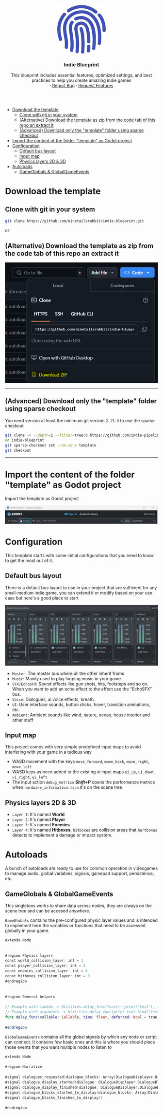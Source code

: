<div align="center">
	<img src="template/icon.svg" alt="Logo" width="160" height="160">

<h3 align="center">Indie Blueprint</h3>

  <p align="center">
	This blueprint includes essential features, optimized settings, and best practices to help you create amazing indie games
	<br />
	·
	<a href="https://github.com/indie-pipeline/indie-blueprint/issues/new?assignees=ninetailsrabbit&labels=%F0%9F%90%9B+bug&projects=&template=bug_report.md&title=">Report Bug</a>
	·
	<a href="https://github.com/indie-pipeline/indie-blueprint/issues/new?assignees=ninetailsrabbit&labels=%E2%AD%90+feature&projects=&template=feature_request.md&title=">Request Features</a>
  </p>
</div>

<br>
<br>

- [Download the template](#download-the-template)
  - [Clone with git in your system](#clone-with-git-in-your-system)
  - [(Alternative) Download the template as zip from the code tab of this repo an extract it](#alternative-download-the-template-as-zip-from-the-code-tab-of-this-repo-an-extract-it)
  - [(Advanced) Download only the "template" folder using sparse checkout](#advanced-download-only-the-template-folder-using-sparse-checkout)
- [Import the content of the folder "template" as Godot project](#import-the-content-of-the-folder-template-as-godot-project)
- [Configuration](#configuration)
  - [Default bus layout](#default-bus-layout)
  - [Input map](#input-map)
  - [Physics layers 2D \& 3D](#physics-layers-2d--3d)
- [Autoloads](#autoloads)
  - [GameGlobals \& GlobalGameEvents](#gameglobals--globalgameevents)

# Download the template

## Clone with git in your system

```bash
git clone https://github.com/ninetailsrabbit/indie-blueprint.git
```

or

## (Alternative) Download the template as zip from the code tab of this repo an extract it

![download_as_zip](images/download_zip.png)

---

## (Advanced) Download only the "template" folder using sparse checkout

You need version at least the minimum git version `2.25.0` to use the sparse checkout

```bash
git clone -n --depth=1 --filter=tree:0 https://github.com/indie-pipeline/indie-blueprint
cd indie-blueprint
git sparse-checkout set --no-cone template
git checkout

```

---

# Import the content of the folder "template" as Godot project

Import the template as Godot project

![import_godot_project](images/import_godot.png)

# Configuration

This template starts with some initial configurations that you need to know to get the most out of it.

## Default bus layout

There is a default bus layout to use in your project that are sufficient for any small-medium indie game, you can extend it or modify based on your use case but here's a good place to start

![bus_layout](images/bus_layout.png)

- `Master`: The master bus where all the other inherit froms
- `Music`: Mainly used to play looping music in your game
- `SFX/EchoSFX`: Sound effects like gun shots, hits, footsteps and so on. When you want to add an echo effect to the effect use the “EchoSFX” bus.
- `Voice`: Dialogues, ai voice effects, breath.
- `UI`: User interface sounds, button clicks, hover, transition animations, etc.
- `Ambient`: Ambient sounds like wind, nature, ocean, house interior and other stuff

## Input map

This project comes with very simple predefined input maps to avoid interfering with your game in a tedious way

- WASD movement with the keys `move_forward`, `move_back`, `move_right`, `move_left`
- WASD keys as been added to the existing ui input maps `ui_up`, `ui_down`, `ui_right`, `ui_left`
- The input action `debug_metrics` **_Shift+P_** opens the performance metrics when `hardware_information.tscn` it's on the scene tree

## Physics layers 2D & 3D

- `Layer 1`: It's named **World**
- `Layer 2`: It's named **Player**
- `Layer 3`: It's named **Enemies**
- `Layer 4`: It's named **Hitboxes**, `hitboxes` are collision areas that `hurtboxes` detects to implement a damage or impact system.

# Autoloads

A bunch of autoloads are ready to use for common operation in videogames to manage audio, global variables, signals, gamepad support, persistence, etc.

## GameGlobals & GlobalGameEvents

This singletons works to share data across nodes, they are always on the scene tree and can be accesed anywhere.

`GameGlobals` contains the pre-configured physic layer values and is intended to implement here the variables or functions that need to be accessed globally in your game.

```swift
extends Node


#region Physics layers
const world_collision_layer: int = 1
const player_collision_layer: int = 2
const enemies_collision_layer: int = 4
const hitboxes_collision_layer: int = 8
#endregion


#region General helpers

// Example with lambda -> Utilities.delay_func(func(): print("test"), 1.5)
// Example with arguments -> Utilities.delay_func(print_text.bind("test"), 2.0)
func delay_func(callable: Callable, time: float, deferred: bool = true)

#endregion

```

`GlobalGameEvents` contains all the global signals by which any node or script can connect. It contains few basic ones and this is where you should place those events that you want multiple nodes to listen to

```swift
extends Node

#region Narrative

#signal dialogues_requested(dialogue_blocks: Array[DialogueDisplayer.DialogueBlock])
#signal dialogue_display_started(dialogue: DialogueDisplayer.DialogueBlock)
#signal dialogue_display_finished(dialogue: DialogueDisplayer.DialogueBlock)
#signal dialogue_blocks_started_to_display(dialogue_blocks: Array[DialogueDisplayer.DialogueBlock])
#signal dialogue_blocks_finished_to_display()

#endregion
```
